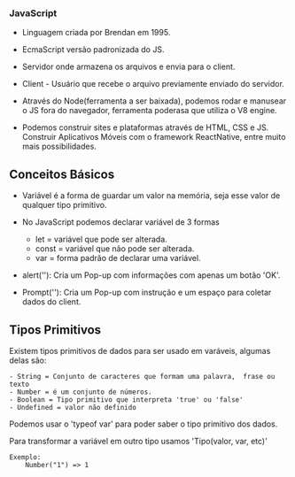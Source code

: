 ### JavaScript

- Linguagem criada por Brendan em 1995.
- EcmaScript versão padronizada do JS.
- Servidor onde armazena os arquivos e envia para o client.
- Client - Usuário que recebe o arquivo previamente enviado do servidor.

- Através do Node(ferramenta a ser baixada), podemos rodar e manusear o JS fora do navegador, ferramenta poderasa que utiliza o V8 engine.
- Podemos construir sites e plataformas através de HTML, CSS e JS. Construir Aplicativos Móveis com o framework ReactNative, entre muito mais possibilidades.

## Conceitos Básicos

- Variável é a forma de guardar um valor na memória, seja esse valor de qualquer tipo primitivo.

- No JavaScript podemos declarar variável de 3 formas
    - let = variável que pode ser alterada.
    - const = variável que não pode ser alterada.
    - var = forma padrão de declarar uma variável.

- alert(''): Cria um Pop-up com informações com apenas um botão 'OK'.
- Prompt(''): Cria um Pop-up com instrução e um espaço para coletar dados do client.

## Tipos Primitivos

Existem tipos primitivos de dados para ser usado em varáveis, algumas delas são:

    - String = Conjunto de caracteres que formam uma palavra,  frase ou texto
    - Number = é um conjunto de números.
    - Boolean = Tipo primitivo que interpreta 'true' ou 'false'
    - Undefined = valor não definido

Podemos usar o 'typeof var' para poder saber o tipo primitivo dos dados.

Para transformar a variável em outro tipo usamos 'Tipo(valor, var, etc)'

    Exemplo:
        Number("1") => 1
